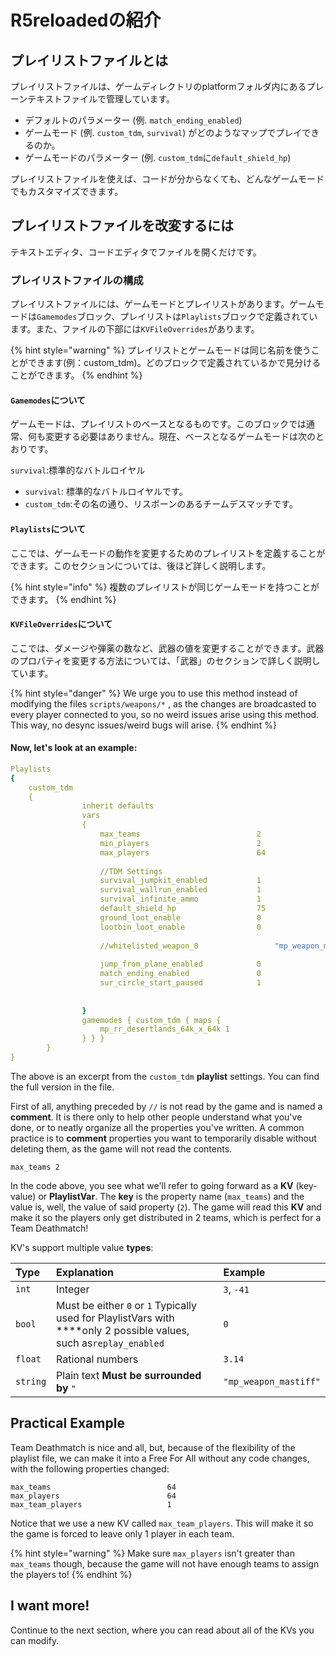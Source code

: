 # R5reloadedの紹介

## プレイリストファイルとは

プレイリストファイルは、ゲームディレクトリのplatformフォルダ内にあるプレーンテキストファイルで管理しています。

* デフォルトのパラメーター \(例. `match_ending_enabled`\)
* ゲームモード \(例. `custom_tdm`, `survival`\) がどのようなマップでプレイできるのか。
* ゲームモードのパラメーター \(例. `custom_tdm`に`default_shield_hp`\)

プレイリストファイルを使えば、コードが分からなくても、どんなゲームモードでもカスタマイズできます。

## プレイリストファイルを改変するには

テキストエディタ、コードエディタでファイルを開くだけです。

### プレイリストファイルの構成

プレイリストファイルには、ゲームモードとプレイリストがあります。ゲームモードは`Gamemodes`ブロック、プレイリストは`Playlists`ブロックで定義されています。また、ファイルの下部には`KVFileOverrides`があります。

{% hint style="warning" %}
プレイリストとゲームモードは同じ名前を使うことができます\(例：custom\_tdm\)。どのブロックで定義されているかで見分けることができます。
{% endhint %}

#### `Gamemodes`について

ゲームモードは、プレイリストのベースとなるものです。このブロックでは通常、何も変更する必要はありません。現在、ベースとなるゲームモードは次のとおりです。 

`survival`:標準的なバトルロイヤル

* `survival`: 標準的なバトルロイヤルです。
* `custom_tdm`:その名の通り、リスポーンのあるチームデスマッチです。

#### `Playlists`について

ここでは、ゲームモードの動作を変更するためのプレイリストを定義することができます。このセクションについては、後ほど詳しく説明します。

{% hint style="info" %}
複数のプレイリストが同じゲームモードを持つことができます。
{% endhint %}

#### `KVFileOverrides`について

ここでは、ダメージや弾薬の数など、武器の値を変更することができます。武器のプロパティを変更する方法については、「武器」のセクションで詳しく説明しています。

{% hint style="danger" %}
We urge you to use this method instead of modifying the files `scripts/weapons/*` , as the changes are broadcasted to every player connected to you, so no weird issues arise using this method. This way, no desync issues/weird bugs will arise.
{% endhint %}

####  Now, let's look at an example:

```yaml
Playlists
{
	custom_tdm
	{
				inherit defaults
				vars
				{
					max_teams                          2
					min_players                        2
					max_players                        64
					
					//TDM Settings
					survival_jumpkit_enabled           1
					survival_wallrun_enabled           1
					survival_infinite_ammo             1
					default_shield_hp                  75
					ground_loot_enable                 0
					lootbin_loot_enable                0
	
					//whitelisted_weapon_0			       "mp_weapon_mastiff"
	
					jump_from_plane_enabled            0
					match_ending_enabled               0
					sur_circle_start_paused            1
	
	
				}
				gamemodes { custom_tdm { maps {
					mp_rr_desertlands_64k_x_64k 1
				} } }
		}
}


```

The above is an excerpt from the `custom_tdm` **playlist** settings. You can find the full version in the file.

First of all, anything preceded by `//` is not read by the game and is named a **comment**. It is there only to help other people understand what you've done, or to neatly organize all the properties you've written. A common practice is to **comment** properties you want to temporarily disable without deleting them, as the game will not read the contents.

```text
max_teams 2
```

In the code above, you see what we'll refer to going forward as a **KV** \(key-value\) or **PlaylistVar**. The **key** is the property name \(`max_teams`\) and the value is, well, the value of said property \(`2`\). The game will read this **KV** and make it so the players only get distributed in 2 teams, which is perfect for a Team Deathmatch! 

KV's support multiple value **types**:

| Type | Explanation | Example |
| :--- | :--- | :--- |
| `int` | Integer | `3`, `-41` |
| `bool` | Must be either `0` or `1`  Typically used for PlaylistVars with ****only 2 possible values, such as`replay_enabled` | `0` |
| `float` | Rational numbers | `3.14` |
| `string` | Plain text  **Must be surrounded by** `"` | `"mp_weapon_mastiff"` |

## Practical Example

Team Deathmatch is nice and all, but, because of the flexibility of the playlist file, we can make it into a Free For All without any code changes, with the following properties changed:

```text
max_teams                          64
max_players                        64
max_team_players                   1
```

Notice that we use a new KV called `max_team_players`. This will make it so the game is forced to leave only 1 player in each team. 

{% hint style="warning" %}
Make sure `max_players` isn't greater than `max_teams` though, because the game will not have enough teams to assign the players to!
{% endhint %}

## I want more!

Continue to the next section, where you can read about all of the KVs you can modify.

